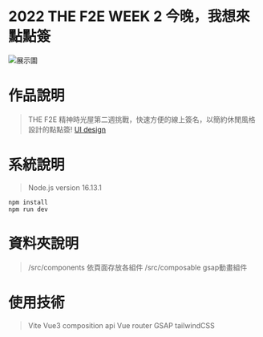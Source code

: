 # 2022 THE F2E WEEK 2 今晚，我想來點點簽

![展示圖](https://github.com/chao99152/week2/blob/main/public/land.png)

# 作品說明

> THE F2E 精神時光屋第二週挑戰，快速方便的線上簽名，以簡約休閒風格設計的點點簽!
> <a href="https://noarzxcvbnm.github.io/PersonalWebsite/">UI design</a>

# 系統說明

> Node.js version 16.13.1

```
npm install
npm run dev
```

# 資料夾說明

> /src/components 依頁面存放各組件
> /src/composable gsap動畫組件

# 使用技術 
> Vite 
> Vue3 composition api 
> Vue router
> GSAP 
> tailwindCSS